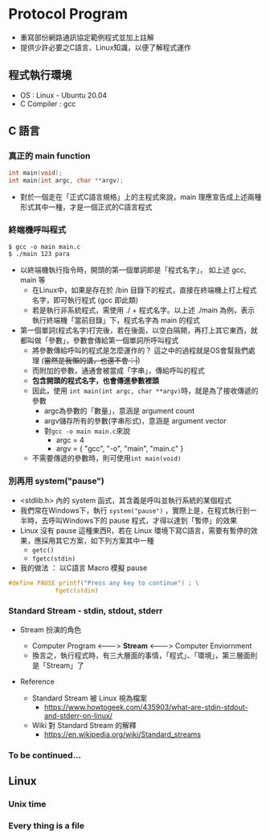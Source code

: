 # Protocol Program
* 重寫部份網路通訊協定範例程式並加上註解   
* 提供少許必要之C語言、Linux知識，以便了解程式運作

## 程式執行環境
* OS : Linux - Ubuntu 20.04
* C Compiler : gcc


## C 語言
### 真正的 main function
```c
int main(void);
int main(int argc, char **argv);
```
* 對於一個走在「正式C語言規格」上的主程式來說，main 理應宣告成上述兩種形式其中一種，才是一個正式的C語言程式

### 終端機呼叫程式
```
$ gcc -o main main.c
$ ./main 123 para
```
* 以終端機執行指令時，開頭的第一個單詞即是「程式名字」，
如上述 gcc, main 等
    * 在Linux中，如果是存在於 /bin 目錄下的程式，直接在終端機上打上程式名字，即可執行程式 (gcc 即此類)
    * 若是執行非系統程式，需使用 ./ + 程式名字。以上述 ./main 為例，表示執行終端機「當前目錄」下，程式名字為 main 的程式
* 第一個單詞(程式名字)打完後，若在後面，以空白隔開，再打上其它東西，就都叫做「參數」，參數會傳給第一個單詞所呼叫程式
    * 將參數傳給呼叫的程式是怎麼運作的？ 這之中的過程就是OS會幫我們處理 (~~當然是我懶的講，也還不會：|~~)
    * 而附加的參數，通通會被當成「字串」，傳給呼叫的程式
    * **包含開頭的程式名字，也會傳進參數裡頭**
    * 因此，使用 ```int main(int argc, char **argv)```時，就是為了接收傳遞的參數
        * argc為參數的「數量」，意涵是 argument count
        * argv儲存所有的參數(字串形式)，意涵是 argument vector
        * 對```gcc -o main main.c```來說
            * argc = 4
            * argv = { "gcc", "-o", "main", "main.c" } 
    * 不需要傳遞的參數時，則可使用```int main(void)```

### 別再用 system("pause")
* <stdlib.h> 內的 system 函式，其含義是呼叫並執行系統的某個程式
* 我們常在Windows下，執行 ```system("pause")``` ，實際上是，在程式執行到一半時，去呼叫Windows下的 pause 程式，才得以達到「暫停」的效果
* Linux 沒有 pause 這種東西R，若在 Linux 環境下寫C語言，需要有暫停的效果，應採用其它方案，如下列方案其中一種
    * ```getc()```
    * ```fgetc(stdin)```
* 我的做法 ： 以C語言 Macro 模擬 pause
```c
#define PAUSE printf("Press any key to continue") ; \
             fgetc(stdin)
```

### Standard Stream - stdin, stdout, stderr
* Stream 扮演的角色
    * Computer Program <———> **Stream** <———> Computer Enviornment
    * 換言之，執行程式時，有三大層面的事情，「程式」、「環境」，第三層面則是「Stream」了

* Reference
    * Standard Stream 被 Linux 視為檔案
        * https://www.howtogeek.com/435903/what-are-stdin-stdout-and-stderr-on-linux/
    * Wiki 對 Standard Stream 的解釋
        * https://en.wikipedia.org/wiki/Standard_streams

### To be continued...

## Linux
### Unix time

### Every thing is a file
